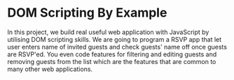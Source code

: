 # DOM Scripting By Example

In this project, we build real useful web application with JavaScript by utilising DOM scripting skills. We are going to program a RSVP app that let user enters name of invited guests and check guests' name off once guests are RSVP'ed. You even code features for filtering and editing guests and removing guests from the list which are the features that are common to many other web applications.
